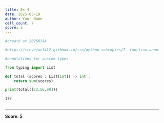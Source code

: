 ```yaml
---
title: Ex-4
date: 2025-03-19
author: Your Name
cell_count: 7
score: 5
---
```


```python
#creatd at 20250314
```


```python
#https://stevejoe1412.gitbook.io/ssn/python-subtopics/7.-function-annotations
```


```python
#annotations for custom types
```


```python
from typing import List
```


```python
def total (scores : List[int]) -> int :
    return sum(scores)
```


```python
print(total([23,56,98]))
```

    177



```python

```


---
**Score: 5**